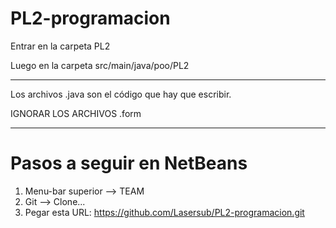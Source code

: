 # PL2-programacion
Entrar en la carpeta PL2

Luego en la carpeta src/main/java/poo/PL2

-------------------------------------------

Los archivos .java son el código que hay que escribir. 

IGNORAR LOS ARCHIVOS .form

--------------------------------------------

# Pasos a seguir en NetBeans

1. Menu-bar superior --> TEAM
2. Git --> Clone...
3. Pegar esta URL: https://github.com/Lasersub/PL2-programacion.git
